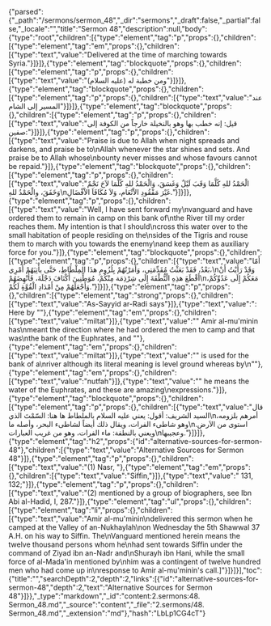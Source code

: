 {"parsed":{"_path":"/sermons/sermon_48","_dir":"sermons","_draft":false,"_partial":false,"_locale":"","title":"Sermon 48","description":null,"body":{"type":"root","children":[{"type":"element","tag":"p","props":{},"children":[{"type":"element","tag":"em","props":{},"children":[{"type":"text","value":"Delivered at the time of marching towards Syria."}]}]},{"type":"element","tag":"blockquote","props":{},"children":[{"type":"element","tag":"p","props":{},"children":[{"type":"text","value":"ومن خطبة له (عليه السلام)"}]}]},{"type":"element","tag":"blockquote","props":{},"children":[{"type":"element","tag":"p","props":{},"children":[{"type":"text","value":"عند المسير إلى الشام"}]}]},{"type":"element","tag":"blockquote","props":{},"children":[{"type":"element","tag":"p","props":{},"children":[{"type":"text","value":"قيل: إنه خطب بها وهو بالنخيلة خارجاً من الكوفة إلى صفين:"}]}]},{"type":"element","tag":"p","props":{},"children":[{"type":"text","value":"Praise is due to Allah when night spreads and darkens, and praise be to\nAllah whenever the star shines and sets. And praise be to Allah whose\nbounty never misses and whose favours cannot be repaid."}]},{"type":"element","tag":"blockquote","props":{},"children":[{"type":"element","tag":"p","props":{},"children":[{"type":"text","value":"الْحَمْدُ للهِ كُلَّمَا وَقَبَ لَيْلٌ وَغَسَقَ، وَالْحَمْدُ للهِ كُلَّمَا لاَحَ نَجْمٌ وَخَفَقَ، والْحَمْدُ للهِ\nغَيْرَ مَفْقُودِ الاْنْعَام، وَلاَ مُكَافَاَ الاْفْضَالِ."}]}]},{"type":"element","tag":"p","props":{},"children":[{"type":"text","value":"Well, I have sent forward my\nvanguard and have ordered them to remain in camp on this bank of\nthe River till my order reaches them. My intention is that I should\ncross this water over to the small habitation of people residing on the\nsides of the Tigris and rouse them to march with you towards the enemy\nand keep them as auxiliary force for you."}]},{"type":"element","tag":"blockquote","props":{},"children":[{"type":"element","tag":"p","props":{},"children":[{"type":"text","value":"أَمّا بَعْدُ، فَقَدْ بَعَثْتُ مُقَدِّمَتِي، وَأَمَرْتُهُمْ بِلُزُومِ هذَا المِلْطَاطِ، حَتَّى يأْتِيَهُمْ أَمْرِي،\nوَقَدْ رَأَيْتُ أَنْ أَقْطَعَ هذِهِ الْنُّطْفَةَ إِلَى شِرْذِمَة مِنْكُمْ، مُوَطِّنِينَ أَكْنَافَ دَجْلَةَ، فَأُنْهِضَهُمْ\nمَعَكُمْ إِلَى عَدُوِّكُمْ، وَأَجْعَلَهُمْ مِنْ أَمْدَادِ الْقُوَّةِ لَكُمْ."}]}]},{"type":"element","tag":"p","props":{},"children":[{"type":"element","tag":"strong","props":{},"children":[{"type":"text","value":"As-Sayyid ar-Radi says"}]},{"type":"text","value":": Here by \""},{"type":"element","tag":"em","props":{},"children":[{"type":"text","value":"miltat"}]},{"type":"text","value":"\" Amir al-mu'minin has\nmeant the direction where he had ordered the men to camp and that was\nthe bank of the Euphrates, and \""},{"type":"element","tag":"em","props":{},"children":[{"type":"text","value":"miltat"}]},{"type":"text","value":"\" is used for the bank of a\nriver although its literal meaning is level ground whereas by\n\""},{"type":"element","tag":"em","props":{},"children":[{"type":"text","value":"nutfah"}]},{"type":"text","value":"\" he means the water of the Euphrates, and these are amazing\nexpressions."}]},{"type":"element","tag":"blockquote","props":{},"children":[{"type":"element","tag":"p","props":{},"children":[{"type":"text","value":"قال السيد الشريف: أقول: يعني عليه السلام بالملطاط ها هنا: السّمْتَ الذي\nأمرهم بلزومه، وهو شاطىء الفرات، ويقال ذلك أيضاً لشاطىء البحر، وأصله ما\nاستوى من الاَرض. ويعني بالنطفة: ماء الفرات، وهو من غريب العبارات\nوعجيبها."}]}]},{"type":"element","tag":"h2","props":{"id":"alternative-sources-for-sermon-48"},"children":[{"type":"text","value":"Alternative Sources for Sermon 48"}]},{"type":"element","tag":"p","props":{},"children":[{"type":"text","value":"(1) Nasr, "},{"type":"element","tag":"em","props":{},"children":[{"type":"text","value":"Siffin,"}]},{"type":"text","value":" 131, 132;"}]},{"type":"element","tag":"p","props":{},"children":[{"type":"text","value":"(2) mentioned by a group of biographers, see Ibn Abi al-Hadid, I, 287."}]},{"type":"element","tag":"ul","props":{},"children":[{"type":"element","tag":"li","props":{},"children":[{"type":"text","value":"Amir al-mu'minin\ndelivered this sermon when he camped at the Valley of an-Nukhaylah\non Wednesday the 5th Shawwal 37 A.H. on his way to Siffin. The\nVanguard mentioned herein means the twelve thousand persons whom he\nhad sent towards Siffin under the command of Ziyad ibn an-Nadr and\nShurayh ibn Hani, while the small force of al-Mada'in mentioned by\nhim was a contingent of twelve hundred men who had come up in\nresponse to Amir al-mu'minin's call.]"}]}]}],"toc":{"title":"","searchDepth":2,"depth":2,"links":[{"id":"alternative-sources-for-sermon-48","depth":2,"text":"Alternative Sources for Sermon 48"}]}},"_type":"markdown","_id":"content:2.sermons:48. Sermon_48.md","_source":"content","_file":"2.sermons/48. Sermon_48.md","_extension":"md"},"hash":"LbLp1CG4cT"}